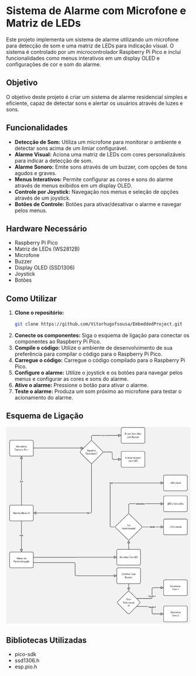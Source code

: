 # Sistema de Alarme com Microfone e Matriz de LEDs

Este projeto implementa um sistema de alarme utilizando um microfone para detecção de som e uma matriz de LEDs para indicação visual. O sistema é controlado por um microcontrolador Raspberry Pi Pico e inclui funcionalidades como menus interativos em um display OLED e configurações de cor e som do alarme.

## Objetivo

O objetivo deste projeto é criar um sistema de alarme residencial simples e eficiente, capaz de detectar sons e alertar os usuários através de luzes e sons.

## Funcionalidades

* **Detecção de Som:** Utiliza um microfone para monitorar o ambiente e detectar sons acima de um limiar configurável.
* **Alarme Visual:** Aciona uma matriz de LEDs com cores personalizáveis para indicar a detecção de som.
* **Alarme Sonoro:** Emite sons através de um buzzer, com opções de tons agudos e graves.
* **Menus Interativos:** Permite configurar as cores e sons do alarme através de menus exibidos em um display OLED.
* **Controle por Joystick:** Navegação nos menus e seleção de opções através de um joystick.
* **Botões de Controle:** Botões para ativar/desativar o alarme e navegar pelos menus.

## Hardware Necessário

* Raspberry Pi Pico
* Matriz de LEDs (WS2812B)
* Microfone
* Buzzer
* Display OLED (SSD1306)
* Joystick
* Botões

## Como Utilizar

1.  **Clone o repositório:**
    ```bash
    git clone https://github.com/Vitorhugofsousa/EmbeddedProject.git
    ```
2.  **Conecte os componentes:** Siga o esquema de ligação para conectar os componentes ao Raspberry Pi Pico.
3.  **Compile o código:** Utilize o ambiente de desenvolvimento de sua preferência para compilar o código para o Raspberry Pi Pico.
4.  **Carregue o código:** Carregue o código compilado para o Raspberry Pi Pico.
5.  **Configure o alarme:** Utilize o joystick e os botões para navegar pelos menus e configurar as cores e sons do alarme.
6.  **Ative o alarme:** Pressione o botão para ativar o alarme.
7.  **Teste o alarme:** Produza um som próximo ao microfone para testar o acionamento do alarme.

## Esquema de Ligação

<img src="Diagrama.jpg">

## Bibliotecas Utilizadas

* pico-sdk
* ssd1306.h
* esp.pio.h

